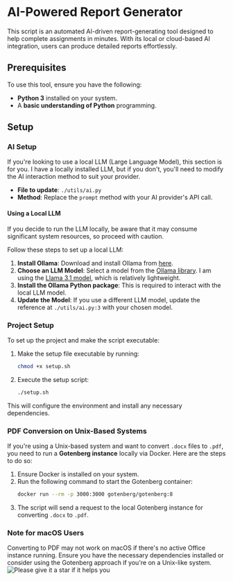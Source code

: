 # AI-Powered Report Generator

This script is an automated AI-driven report-generating tool designed to help complete assignments in minutes. With its local or cloud-based AI integration, users can produce detailed reports effortlessly.

## Prerequisites

To use this tool, ensure you have the following:

- **Python 3** installed on your system.
- A **basic understanding of Python** programming.

## Setup

### AI Setup

If you're looking to use a local LLM (Large Language Model), this section is for you. I have a locally installed LLM, but if you don't, you'll need to modify the AI interaction method to suit your provider.

- **File to update**: `./utils/ai.py`
- **Method**: Replace the `prompt` method with your AI provider's API call.

#### Using a Local LLM

If you decide to run the LLM locally, be aware that it may consume significant system resources, so proceed with caution.

Follow these steps to set up a local LLM:

1. **Install Ollama**: Download and install Ollama from [here](https://ollama.com/).
2. **Choose an LLM Model**: Select a model from the [Ollama library](https://ollama.com/library). I am using the [Llama 3.1 model](https://ollama.com/library/llama3.1), which is relatively lightweight.
3. **Install the Ollama Python package**: This is required to interact with the local LLM model.
4. **Update the Model**: If you use a different LLM model, update the reference at `./utils/ai.py:3` with your chosen model.

### Project Setup

To set up the project and make the script executable:

1. Make the setup file executable by running:
   ```bash
   chmod +x setup.sh
   ```

2. Execute the setup script:
   ```bash
   ./setup.sh
   ```

This will configure the environment and install any necessary dependencies.

### PDF Conversion on Unix-Based Systems

If you're using a Unix-based system and want to convert `.docx` files to `.pdf`, you need to run a **Gotenberg instance** locally via Docker. Here are the steps to do so:

1. Ensure Docker is installed on your system.
2. Run the following command to start the Gotenberg container:
   ```bash
   docker run --rm -p 3000:3000 gotenberg/gotenberg:8
   ```
3. The script will send a request to the local Gotenberg instance for converting `.docx` to `.pdf`.

### Note for macOS Users

Converting to PDF may not work on macOS if there's no active Office instance running. Ensure you have the necessary dependencies installed or consider using the Gotenberg approach if you're on a Unix-like system.
![Please give it a star if it helps you ](https://media.pinatafarm.com/protected/B183D0EF-49B8-47BF-A523-E72FD0CFFAAC/sad-thumbs-up-cat.3.meme.webp)